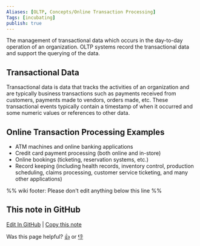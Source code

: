 ```yaml
---
Aliases: [OLTP, Concepts/Online Transaction Processing]
Tags: [incubating]
publish: true
---
```


The management of transactional data which occurs in the day-to-day operation of an organization. OLTP systems record the transactional data and support the querying of the data.

## Transactional Data

Transactional data is data that tracks the activities of an organization and are typically business transactions such as payments received from customers, payments made to vendors, orders made, etc. These transactional events typically contain a timestamp of when it occurred and some numeric values or references to other data.

## Online Transaction Processing Examples

- ATM machines and online banking applications
- Credit card payment processing (both online and in-store)
- Online bookings (ticketing, reservation systems, etc.)
- Record keeping (including health records, inventory control, production scheduling, claims processing, customer service ticketing, and many other applications)

%% wiki footer: Please don't edit anything below this line %%

## This note in GitHub

<span class="git-footer">[Edit In GitHub](https://github.dev/data-engineering-community/data-engineering-wiki/blob/main/Concepts/Data%20Processing/Online%20Transaction%20Processing.md "git-hub-edit-note") | [Copy this note](https://raw.githubusercontent.com/data-engineering-community/data-engineering-wiki/main/Concepts/Data%20Processing/Online%20Transaction%20Processing.md "git-hub-copy-note")</span>

<span class="git-footer">Was this page helpful?
[👍](https://tally.so/r/mOaxjk?rating=Yes&url=https://dataengineering.wiki/Concepts/Data%20Processing/Online%20Transaction%20Processing) or [👎](https://tally.so/r/mOaxjk?rating=No&url=https://dataengineering.wiki/Concepts/Data%20Processing/Online%20Transaction%20Processing)</span>

